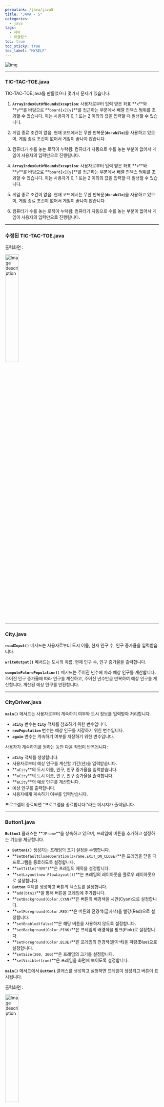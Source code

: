 ```yaml
---
permalink: /java/java5
title: "JAVA - 5"
categories:
  - java
tags:
  - 자바
  - 이클립스
toc: true
toc_sticky: true
toc_label: "MYSELF"
---
```


![img](/images/java/java.jpg)

<hr/>

### TIC-TAC-TOE.java

<script src="https://gist.github.com/junyihong/2138118e7075bbaa6964bf7aa813e8d3.js"></script>

TIC-TAC-TOE.java를 만들었으나 몇가지 문제가 있습니다.

1. **`ArrayIndexOutOfBoundsException`**: 사용자로부터 입력 받은 좌표 **`x`**와 **`y`**를 바탕으로 **`board[x][y]`**를 접근하는 부분에서 배열 인덱스 범위를 초과할 수 있습니다. 이는 사용자가 0, 1 또는 2 이외의 값을 입력할 때 발생할 수 있습니다.
2. 게임 종료 조건이 없음: 현재 코드에서는 무한 반복문(**`do-while`**)을 사용하고 있으며, 게임 종료 조건이 없어서 게임이 끝나지 않습니다.
3. 컴퓨터가 수를 놓는 로직이 누락됨: 컴퓨터가 자동으로 수를 놓는 부분이 없어서 게임이 사용자의 입력만으로 진행됩니다.

4. **`ArrayIndexOutOfBoundsException`**: 사용자로부터 입력 받은 좌표 **`x`**와 **`y`**를 바탕으로 **`board[x][y]`**를 접근하는 부분에서 배열 인덱스 범위를 초과할 수 있습니다. 이는 사용자가 0, 1 또는 2 이외의 값을 입력할 때 발생할 수 있습니다.
5. 게임 종료 조건이 없음: 현재 코드에서는 무한 반복문(**`do-while`**)을 사용하고 있으며, 게임 종료 조건이 없어서 게임이 끝나지 않습니다.
6. 컴퓨터가 수를 놓는 로직이 누락됨: 컴퓨터가 자동으로 수를 놓는 부분이 없어서 게임이 사용자의 입력만으로 진행됩니다.
<hr/>

### 수정된 TIC-TAC-TOE.java

<script src="https://gist.github.com/junyihong/b81627569851c1519f78c795c6f6ed08.js"></script>

출력화면 :

<img src="{{site.baseurl}}/images/java/1.png" alt="Image description" style="width: 30%; height: 30%; margin-bottom: 20px">

<hr/>

### City.java

<script src="https://gist.github.com/junyihong/4510f6853ea3c3f4ef706a862aac56a4.js"></script>

**`readInput()`** 메서드는 사용자로부터 도시 이름, 현재 인구 수, 인구 증가율을 입력받습니다.

**`writeOutput()`** 메서드는 도시의 이름, 현재 인구 수, 인구 증가율을 출력합니다.

**`computeFuturePopulation()`** 메서드는 주어진 년수에 따라 예상 인구를 계산합니다. 주어진 인구 증가율에 따라 인구를 계산하고, 주어진 년수만큼 반복하여 예상 인구를 계산합니다. 계산된 예상 인구를 반환합니다.

<hr/>

### CityDriver.java

<script src="https://gist.github.com/junyihong/58073f28d2f22753db0e6a7391d40e59.js"></script>

**`main()`** 메서드는 사용자로부터 계속하기 여부와 도시 정보를 입력받아 처리합니다.

- **`aCity`** 변수는 **`City`** 객체를 참조하기 위한 변수입니다.
- **`newPopulation`** 변수는 예상 인구를 저장하기 위한 변수입니다.
- **`again`** 변수는 계속하기 여부를 저장하기 위한 변수입니다.

사용자가 계속하기를 원하는 동안 다음 작업이 반복됩니다:

- **`aCity`** 객체를 생성합니다.
- 사용자로부터 예상 인구를 계산할 기간(년)을 입력받습니다.
- **`aCity`**의 도시 이름, 인구, 인구 증가율을 입력받습니다.
- **`aCity`**의 도시 이름, 인구, 인구 증가율을 출력합니다.
- **`aCity`**의 예상 인구를 계산합니다.
- 예상 인구를 출력합니다.
- 사용자에게 계속하기 여부를 입력받습니다.

프로그램이 종료되면 "프로그램을 종료합니다."라는 메시지가 출력됩니다.

<hr/>

### Button1.java

<script src="https://gist.github.com/junyihong/09877012309e6a57bde0d8a30d53a7a3.js"></script>

**`Button1`** 클래스는 **`JFrame`**을 상속하고 있으며, 프레임에 버튼을 추가하고 설정하는 기능을 제공합니다.

- **`Button1()`** 생성자는 프레임의 초기 설정을 수행합니다.
- **`setDefaultCloseOperation(JFrame.EXIT_ON_CLOSE)`**은 프레임을 닫을 때 프로그램을 종료하도록 설정합니다.
- **`setTitle("대박")`**은 프레임의 제목을 설정합니다.
- **`setLayout(new FlowLayout())`**는 프레임의 레이아웃을 플로우 레이아웃으로 설정합니다.
- **`Button`** 객체를 생성하고 버튼의 텍스트를 설정합니다.
- **`add(btn1)`**을 통해 버튼을 프레임에 추가합니다.
- **`setBackground(Color.CYAN)`**은 버튼의 배경색을 시안(Cyan)으로 설정합니다.
- **`setForeground(Color.RED)`**은 버튼의 전경색(글자색)을 빨강(Red)으로 설정합니다.
- **`setEnabled(false)`**은 해당 버튼을 사용하지 않도록 설정합니다.
- **`setBackground(Color.PINK)`**은 프레임의 배경색을 핑크(Pink)로 설정합니다.
- **`setForeground(Color.BLUE)`**은 프레임의 전경색(글자색)을 파랑(Blue)으로 설정합니다.
- **`setSize(200, 200)`**은 프레임의 크기를 설정합니다.
- **`setVisible(true)`**은 프레임을 화면에 보이도록 설정합니다.

**`main()`** 메서드에서 **`Button1`** 클래스를 생성하고 실행하면 프레임이 생성되고 버튼이 표시됩니다.

출력화면 :

<img src="{{site.baseurl}}/images/java/2.png" alt="Image description" style="width: 30%; height: 30%; margin-bottom: 20px">

<hr/>

### MethodOverriding.java - 오버라이딩

<script src="https://gist.github.com/junyihong/5dd46fd83468a3a674c9093dd60f6983.js"></script>

**`MethodOverridingEx`** 클래스는 **`paint()`** 메서드를 정의하고 있습니다. 이 메서드는 **`Shape`** 타입의 매개변수를 받고, 해당 객체의 **`draw()`** 메서드를 호출합니다. 이때, **`draw()`** 메서드는 **오버라이딩(재정의)**되었을 때 동적 바인딩(dynamic binding)을 통해 실제 참조되는 객체의 메서드가 호출됩니다.

**`Shape`** 클래스는 슈퍼 클래스로, **`next`**라는 멤버 변수와 **`draw()`** 메서드를 가지고 있습니다.

**`Line`**, **`Rect`**, **`Circle`** 클래스는 **`Shape`** 클래스를 상속받은 자식 클래스들로, 각각 **`draw()`** 메서드를 오버라이딩하여 재정의하고 있습니다.

**`main()`** 메서드에서는 다양한 객체를 생성하고 **`paint()`** 메서드에 넘겨줌으로써 다양한 오버라이딩된 **`draw()`** 메서드가 호출되는 것을 확인할 수 있습니다.

<hr/>

### MethodOverloading.java - 오버로딩

<script src="https://gist.github.com/junyihong/1d04353149507d66710920e7e8f222e5.js"></script>

**`MethodOverloading`** 클래스는 **`OverLoading`**이라는 클래스를 정의하고 있습니다. 이 클래스에는 **`title`**과 **`author`**라는 인스턴스 변수가 있습니다.

**`OverLoading`** 클래스에는 두 개의 생성자가 정의되어 있습니다. 첫 번째 생성자는 **`String t`**라는 하나의 매개변수를 받습니다. 이 생성자는 작자를 알 수 없을 때 사용됩니다. 따라서 **`author`** 변수는 "작자미상"으로 초기화됩니다.

두 번째 생성자는 **`String t`**와 **`String a`**라는 두 개의 매개변수를 받습니다. 이 생성자는 작자를 알 때 사용됩니다. **`title`** 변수는 **`t`**로, **`author`** 변수는 **`a`**로 초기화됩니다.

**`main()`** 메서드에서는 **`OverLoading`** 클래스의 객체인 **`littlePrince`**와 **`loveStory`**를 생성합니다. **`littlePrince`** 객체는 첫 번째 생성자를 사용하여 "어린왕자"와 "생택쥐페리"를 전달하고, **`loveStory`** 객체는 두 번째 생성자를 사용하여 "춘향전"만 전달합니다.

각 객체의 **`title`**과 **`author`** 값을 출력하면, 초기화된 값이 정상적으로 출력됩니다.

이 예제는 매개변수의 수에 따라 다른 생성자를 사용하여 객체를 초기화하는 메서드 **오버로딩**의 개념을 보여주고 있습니다. 메서드 오버로딩은 같은 이름의 메서드를 여러 개 정의하고, 매개변수의 수나 타입을 다르게 하여 다양한 상황에 맞게 메서드를 호출할 수 있도록 합니다.

<hr/>

### Upcasting.java - 업캐스팅

<script src="https://gist.github.com/junyihong/12f3d39b92eea0a444d208c9a5515b4c.js"></script>

**`Animal`** 클래스는 **`makeSound()`** 메서드를 가지고 있습니다. 이 클래스는 부모 클래스로 사용될 것입니다.

**`Dog`** 클래스는 **`Animal`** 클래스를 상속받은 자식 클래스입니다. **`makeSound()`** 메서드를 오버라이딩하여 재정의하고, **`wagTail()`** 메서드를 추가로 가지고 있습니다.

**`Upcasting`** 클래스의 **`main()`** 메서드에서는 **`Animal`** 객체인 **`myAnimal`**을 선언하고, 이 객체에 **`new Dog()`**로 **`Dog`** 클래스의 객체를 할당합니다. 이때, 업캐스팅이 자동으로 이루어집니다. 즉, **`Dog`** 객체는 **`Animal`** 객체로 취급됩니다.

**`myAnimal.makeSound()`**를 호출하면, 실제로 **`Dog`** 클래스의 오버라이딩된 **`makeSound()`** 메서드가 호출됩니다. 결과적으로 "Dog is barking"이 출력됩니다.

하지만 **`myAnimal`**은 **`Animal`** 타입으로 선언되었기 때문에 **`wagTail()`** 메서드에는 접근할 수 없습니다. 이는 업캐스팅된 객체는 부모 클래스의 멤버들에만 접근할 수 있다는 제약을 나타냅니다.

**업캐스팅**은 다형성을 활용할 때 주로 사용되는 개념입니다. 부모 클래스 타입으로 선언된 변수에 여러 자식 클래스의 객체를 할당하여, 공통된 부모 클래스의 멤버들을 일관되게 사용할 수 있습니다. 이를 통해 코드의 유연성과 확장성을 높일 수 있습니다.

<hr/>

### DownCasting.java - 다운캐스팅

<script src="https://gist.github.com/junyihong/657165ca9005017763096e840837fb32.js"></script>

**`Parent`** 클래스와 **`Child`** 클래스가 정의되어 있습니다. **`Parent`** 클래스에는 **`sayHello()`**과 **`sayGoodbye()`**라는 두 개의 메서드가 있고, **`Child`** 클래스는 **`Parent`** 클래스를 상속받아서 이들 메서드를 오버라이딩합니다.

**`Downcasting`** 클래스의 **`main()`** 메서드에서는 업캐스팅과 다운캐스팅을 보여줍니다.

먼저, **`Parent p = new Child();`**로 업캐스팅이 이루어집니다. 이는 자식 클래스(**`Child`**)의 객체를 부모 클래스(**`Parent`**)의 타입으로 참조하는 것입니다. 이후 **`p.sayHello()`**를 호출하면, 메서드 오버라이딩으로 인해 "Hello from Child"가 출력됩니다. 이는 동적 바인딩에 의해 실제 객체인 **`Child`**의 **`sayHello()`**가 호출되기 때문입니다.

다음으로, **`p`**를 **`Child`** 타입으로 다운캐스팅하기 전에 **`instanceof`** 연산자를 사용하여 **`p`**가 **`Child`** 클래스의 인스턴스인지 확인합니다. 이를 통해 다운캐스팅이 안전하게 이루어질 수 있는지 확인합니다. **`p`**가 **`Child`** 클래스의 인스턴스라면, 다운캐스팅이 가능하고 그렇지 않다면 다운캐스팅을 수행하지 않습니다.

다운캐스팅을 수행하기 위해 **`(Child) p`**와 같이 타입 변환을 명시적으로 수행합니다. 그리고 **`c.sayGoodbye()`**를 호출하면, 메서드 오버라이딩으로 인해 "Goodbye from Child"가 출력됩니다.

**다운캐스팅**은 업캐스팅된 객체에만 적용할 수 있으며, 실제 참조되는 객체의 타입을 명시적으로 지정하여 자식 클래스의 필드와 메서드에 접근할 수 있습니다. 하지만 다운캐스팅은 항상 안전하게 이루어지지 않을 수 있으므로 **`instanceof`**를 사용하여 실제 참조하는 객체의 타입을 확인하는 것이 좋습니다.
